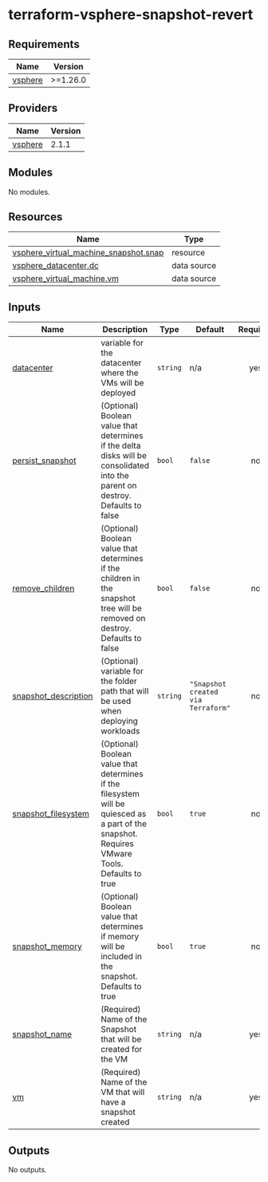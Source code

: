 # terraform-vsphere-snapshot-revert

<!-- BEGINNING OF PRE-COMMIT-TERRAFORM DOCS HOOK -->
## Requirements

| Name | Version |
|------|---------|
| <a name="requirement_vsphere"></a> [vsphere](#requirement\_vsphere) | >=1.26.0 |

## Providers

| Name | Version |
|------|---------|
| <a name="provider_vsphere"></a> [vsphere](#provider\_vsphere) | 2.1.1 |

## Modules

No modules.

## Resources

| Name | Type |
|------|------|
| [vsphere_virtual_machine_snapshot.snap](https://registry.terraform.io/providers/hashicorp/vsphere/latest/docs/resources/virtual_machine_snapshot) | resource |
| [vsphere_datacenter.dc](https://registry.terraform.io/providers/hashicorp/vsphere/latest/docs/data-sources/datacenter) | data source |
| [vsphere_virtual_machine.vm](https://registry.terraform.io/providers/hashicorp/vsphere/latest/docs/data-sources/virtual_machine) | data source |

## Inputs

| Name | Description | Type | Default | Required |
|------|-------------|------|---------|:--------:|
| <a name="input_datacenter"></a> [datacenter](#input\_datacenter) | variable for the datacenter where the VMs will be deployed | `string` | n/a | yes |
| <a name="input_persist_snapshot"></a> [persist\_snapshot](#input\_persist\_snapshot) | (Optional) Boolean value that determines if the delta disks will be consolidated into the parent on destroy. Defaults to false | `bool` | `false` | no |
| <a name="input_remove_children"></a> [remove\_children](#input\_remove\_children) | (Optional) Boolean value that determines if the children in the snapshot tree will be removed on destroy. Defaults to false | `bool` | `false` | no |
| <a name="input_snapshot_description"></a> [snapshot\_description](#input\_snapshot\_description) | (Optional) variable for the folder path that will be used when deploying workloads | `string` | `"Snapshot created via Terraform"` | no |
| <a name="input_snapshot_filesystem"></a> [snapshot\_filesystem](#input\_snapshot\_filesystem) | (Optional) Boolean value that determines if the filesystem will be quiesced as a part of the snapshot. Requires VMware Tools. Defaults to true | `bool` | `true` | no |
| <a name="input_snapshot_memory"></a> [snapshot\_memory](#input\_snapshot\_memory) | (Optional) Boolean value that determines if memory will be included in the snapshot. Defaults to true | `bool` | `true` | no |
| <a name="input_snapshot_name"></a> [snapshot\_name](#input\_snapshot\_name) | (Required) Name of the Snapshot that will be created for the VM | `string` | n/a | yes |
| <a name="input_vm"></a> [vm](#input\_vm) | (Required) Name of the VM that will have a snapshot created | `string` | n/a | yes |

## Outputs

No outputs.
<!-- END OF PRE-COMMIT-TERRAFORM DOCS HOOK -->
